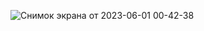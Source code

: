 ![Снимок экрана от 2023-06-01 00-42-38](https://github.com/Kaipaeff/BERi/assets/99525626/866d848c-86b5-4891-bed3-46f937ca9654)
